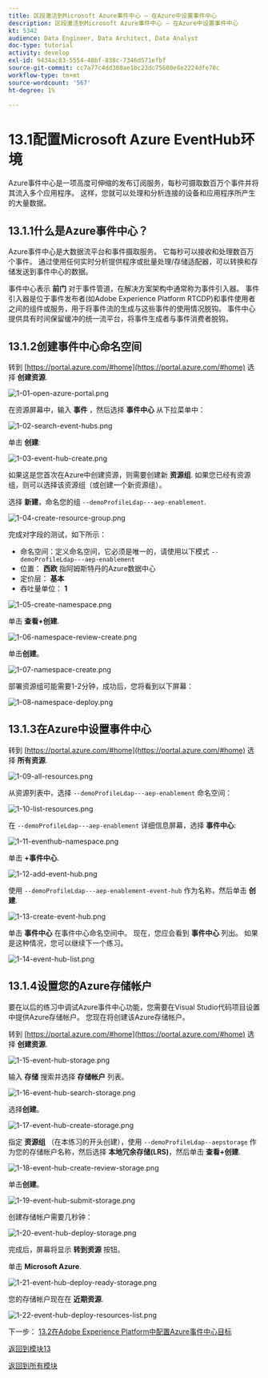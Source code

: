 ```yaml
---
title: 区段激活到Microsoft Azure事件中心 — 在Azure中设置事件中心
description: 区段激活到Microsoft Azure事件中心 — 在Azure中设置事件中心
kt: 5342
audience: Data Engineer, Data Architect, Data Analyst
doc-type: tutorial
activity: develop
exl-id: 9434ac83-5554-48bf-838c-7346d571efbf
source-git-commit: cc7a77c4dd380ae1bc23dc75608e8e2224dfe78c
workflow-type: tm+mt
source-wordcount: '567'
ht-degree: 1%

---
```


# 13.1配置Microsoft Azure EventHub环境

Azure事件中心是一项高度可伸缩的发布订阅服务，每秒可摄取数百万个事件并将其流入多个应用程序。 这样，您就可以处理和分析连接的设备和应用程序所产生的大量数据。

## 13.1.1什么是Azure事件中心？

Azure事件中心是大数据流平台和事件摄取服务。 它每秒可以接收和处理数百万个事件。 通过使用任何实时分析提供程序或批量处理/存储适配器，可以转换和存储发送到事件中心的数据。

事件中心表示 **前门** 对于事件管道，在解决方案架构中通常称为事件引入器。 事件引入器是位于事件发布者(如Adobe Experience Platform RTCDP)和事件使用者之间的组件或服务，用于将事件流的生成与这些事件的使用情况脱钩。 事件中心提供具有时间保留缓冲的统一流平台，将事件生成者与事件消费者脱钩。

## 13.1.2创建事件中心命名空间

转到 [https://portal.azure.com/#home](https://portal.azure.com/#home) 选择 **创建资源**.

![1-01-open-azure-portal.png](./images/1-01-open-azure-portal.png)

在资源屏幕中，输入 **事件** ，然后选择 **事件中心** 从下拉菜单中：

![1-02-search-event-hubs.png](./images/1-02-search-event-hubs.png)

单击 **创建**:

![1-03-event-hub-create.png](./images/1-03-event-hub-create.png)

如果这是您首次在Azure中创建资源，则需要创建新 **资源组**. 如果您已经有资源组，则可以选择该资源组（或创建一个新资源组）。

选择 **新建**，命名您的组 `--demoProfileLdap---aep-enablement`.

![1-04-create-resource-group.png](./images/1-04-create-resource-group.png)

完成对字段的测试，如下所示：

- 命名空间：定义命名空间，它必须是唯一的，请使用以下模式 `--demoProfileLdap---aep-enablement`
- 位置： **西欧** 指阿姆斯特丹的Azure数据中心
- 定价层： **基本**
- 吞吐量单位： **1**

![1-05-create-namespace.png](./images/1-05-create-namespace.png)

单击 **查看+创建**.

![1-06-namespace-review-create.png](./images/1-06-namespace-review-create.png)

单击&#x200B;**创建**。

![1-07-namespace-create.png](./images/1-07-namespace-create.png)

部署资源组可能需要1-2分钟，成功后，您将看到以下屏幕：

![1-08-namespace-deploy.png](./images/1-08-namespace-deploy.png)

## 13.1.3在Azure中设置事件中心

转到 [https://portal.azure.com/#home](https://portal.azure.com/#home) 选择 **所有资源**.

![1-09-all-resources.png](./images/1-09-all-resources.png)

从资源列表中，选择 `--demoProfileLdap---aep-enablement` 命名空间：

![1-10-list-resources.png](./images/1-10-list-resources.png)

在 `--demoProfileLdap---aep-enablement` 详细信息屏幕，选择 **事件中心**:

![1-11-eventhub-namespace.png](./images/1-11-eventhub-namespace.png)

单击 **+事件中心**.

![1-12-add-event-hub.png](./images/1-12-add-event-hub.png)

使用 `--demoProfileLdap---aep-enablement-event-hub` 作为名称，然后单击 **创建**.

![1-13-create-event-hub.png](./images/1-13-create-event-hub.png)

单击 **事件中心** 在事件中心命名空间中。 现在，您应会看到 **事件中心** 列出。 如果是这种情况，您可以继续下一个练习。

![1-14-event-hub-list.png](./images/1-14-event-hub-list.png)

## 13.1.4设置您的Azure存储帐户

要在以后的练习中调试Azure事件中心功能，您需要在Visual Studio代码项目设置中提供Azure存储帐户。 您现在将创建该Azure存储帐户。

转到 [https://portal.azure.com/#home](https://portal.azure.com/#home) 选择 **创建资源**.

![1-15-event-hub-storage.png](./images/1-15-event-hub-storage.png)

输入 **存储** 搜索并选择 **存储帐户** 列表。

![1-16-event-hub-search-storage.png](./images/1-16-event-hub-search-storage.png)

选择&#x200B;**创建**。

![1-17-event-hub-create-storage.png](./images/1-17-event-hub-create-storage.png)

指定 **资源组** （在本练习的开头创建），使用 `--demoProfileLdap--aepstorage` 作为您的存储帐户名称，然后选择 **本地冗余存储(LRS)**，然后单击 **查看+创建**.

![1-18-event-hub-create-review-storage.png](./images/1-18-event-hub-create-review-storage.png)

单击&#x200B;**创建**。

![1-19-event-hub-submit-storage.png](./images/1-19-event-hub-submit-storage.png)

创建存储帐户需要几秒钟：

![1-20-event-hub-deploy-storage.png](./images/1-20-event-hub-deploy-storage.png)

完成后，屏幕将显示 **转到资源** 按钮。

单击 **Microsoft Azure**.

![1-21-event-hub-deploy-ready-storage.png](./images/1-21-event-hub-deploy-ready-storage.png)

您的存储帐户现在在 **近期资源**.

![1-22-event-hub-deploy-resources-list.png](./images/1-22-event-hub-deploy-resources-list.png)

下一步： [13.2在Adobe Experience Platform中配置Azure事件中心目标](./ex2.md)

[返回到模块13](./segment-activation-microsoft-azure-eventhub.md)

[返回到所有模块](./../../overview.md)
